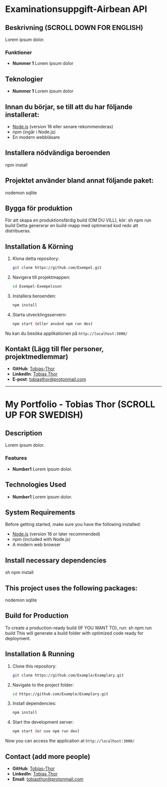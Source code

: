 # Examinationsuppgift-Airbean API

## Beskrivning (SCROLL DOWN FOR ENGLISH)
Lorem ipsum dolor.

### Funktioner
- **Nummer 1** Lorem ipsum dolor

## Teknologier
- **Nummer 1** Lorem ipsum dolor

## Innan du börjar, se till att du har följande installerat:
- [Node.js](https://nodejs.org/) (version 16 eller senare rekommenderas)
- npm (ingår i Node.js)
- En modern webbläsare

## Installera nödvändiga beroenden
npm install

## Projektet använder bland annat följande paket:
nodemon 
sqlite

## Bygga för produktion
För att skapa en produktionsfärdig build (OM DU VILL), kör:
sh
npm run build
Detta genererar en build-mapp med optimerad kod redo att distribueras.

## Installation & Körning
1. Klona detta repository:
   ```sh
   git clone https://github.com/Exempel.git

   ```
2. Navigera till projektmappen:
   ```sh
   cd Exempel-Exempelsson
   ```
3. Installera beroenden:
   ```sh
   npm install
   ```
4. Starta utvecklingsservern:
   ```sh
   npm start (eller använd npm run dev)
   ```

Nu kan du besöka applikationen på `http://localhost:3000/`

## Kontakt (Lägg till fler personer, projektmedlemmar)
- **GitHub**: [Tobias-Thor](https://github.com/Tobias-Thor)
- **LinkedIn**: [Tobias Thor](https://www.linkedin.com/in/tobias-thor-810215182/)
- **E-post**: [tobiasthor@protonmail.com](mailto:tobiasthor@protonmail.com)

---

# My Portfolio - Tobias Thor (SCROLL UP FOR SWEDISH)

## Description
Lorem ipsum dolor.

### Features
- **Number1** Lorem ipsum dolor.

## Technologies Used
- **Number1** Lorem ipsum dolor.

## System Requirements
Before getting started, make sure you have the following installed:
- [Node.js](https://nodejs.org/) (version 16 or later recommended)
- npm (included with Node.js)
- A modern web browser

## Install necessary dependencies
sh
npm install

## This project uses the following packages:
nodemon
sqlite

## Build for Production
To create a production-ready build (IF YOU WANT TO), run:
sh
npm run build
This will generate a build folder with optimized code ready for deployment.

## Installation & Running
1. Clone this repository:
   ```sh
   git clone https://github.com/Example/Examplary.git
   ```
2. Navigate to the project folder:
   ```sh
   cd https://github.com/Example/Examplary.git
   ```
3. Install dependencies:
   ```sh
   npm install
   ```
4. Start the development server:
   ```sh
   npm start (or use npm run dev)
   ```
Now you can access the application at `http://localhost:3000/`

## Contact (add more people)
- **GitHub**: [Tobias-Thor](https://github.com/Tobias-Thor)
- **LinkedIn**: [Tobias Thor](https://www.linkedin.com/in/tobias-thor-810215182/)
- **Email**: [tobiasthor@protonmail.com](mailto:tobiasthor@protonmail.com)
